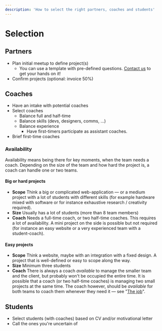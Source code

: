 ```yaml
---
description: 'How to select the right partners, coaches and students'
---
```


# Selection

## Partners

* Plan initial meetup to define project\(s\)
  * You can use a template with pre-defined questions. [Contact us](mailto:info@osoc.be) to get your hands on it!
* Confirm projects \(optional: invoice 50%\)

## Coaches

* Have an intake with potential coaches
* Select coaches
  * Balance full and half-time
  * Balance skills \(devs, designers, comms, ...\)
  * Balance experience
    * Have first-timers participate as assistant coaches.
* Brief first-time coaches



### Availability 

Availability means being there for key moments, when the team needs a coach. Depending on the size of the team and how hard the project is, a coach can handle one or two teams.

#### Big or hard projects

* **Scope** Think a big or complicated web-application — or a medium project with a lot of students with different skills \(for example hardware mixed with software or for instance exhaustive research / creativity required\).
* **Size** Usually has a lot of students \(more than 8 team members\)
* **Coach** Needs a full-time coach, or two half-time coaches. This requires a lot of availability. A mini project on the side is possible but not required \(for instance an easy website or a very experienced team with a student-coach\).

#### Easy projects

* **Scope** Think a website, maybe with an integration with a fixed design. A project that is well-defined or easy to scope along the way.
* **Size** Minimum three students
* **Coach** There is always a coach _available_ to manage the smaller team and the client, but probably won't be occupied the entire time. It is possible that a coach \(or two half-time coaches\) is managing two small projects at the same time. The coach however, should be _available_ for both teams to coach them whenever they need it — see "[The job](../../coaches/the-coaching-job/)".

## Students

* Select students \(with coaches\) based on CV and/or motivational letter
* Call the ones you're uncertain of



